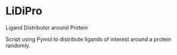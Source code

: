 # LiDiPro
Ligand Distributor around Protein

Script using Pymol to distribute ligands of interest around a protein randomly.
